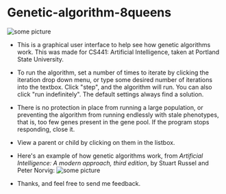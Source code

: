 # Genetic-algorithm-8queens
![some picture](https://github.com/NelsonRomaine/Genetic-algorithm-8queens/blob/master/Readme/example1.png)

* This is a graphical user interface to help see how genetic algorithms work. This was made for CS441: Artificial Intelligence, taken at Portland State University.
* To run the algorithm, set a number of times to iterate by clicking the iteration drop down menu, or type some desired number of iterations into the textbox. Click "step", and the algorithm will run. You can also click "run indefinitely". The default settings always find a solution. 
* There is no protection in place from running a large population, or preventing the algorithm from running endlessly with stale phenotypes, that is, too few genes present in the gene pool.  If the program stops responding, close it.
* View a parent or child by clicking on them in the listbox.
* Here's an example of how genetic algorithms work, from *Artificial Intelligence: A modern approach, third edition*, by Stuart Russel and Peter Norvig:
![some picture](https://github.com/NelsonRomaine/Genetic-algorithm-8queens/blob/master/Readme/example2.png)

* Thanks, and feel free to send me feedback.
